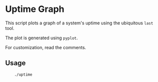 # Uptime Graph

This script plots a graph of a system's uptime using the ubiquitous `last`
tool.

The plot is generated using `pyplot`.

For customization, read the comments.

## Usage

        ./uptime
